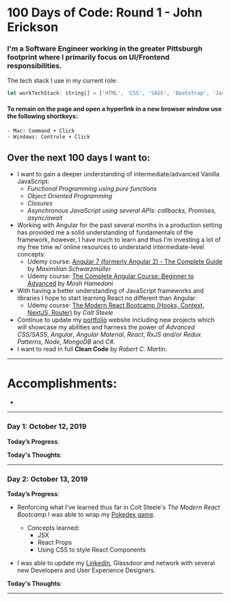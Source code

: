 # 100 Days of Code: Round 1 - John Erickson
### I'm a Software Engineer working in the greater Pittsburgh footprint where I primarily focus on UI/Frontend responsibilities.  

The tech stack I use in my current role:
```javascript
let workTechStack: string[] = ['HTML', 'CSS', 'SASS', 'Bootstrap', 'JavaScript', 'jQuery', 'TypeScript', 'Angular', 'C#'];
```
#### To remain on the page and open a hyperlink in a new browser window use the following shortkeys:
	- Mac: Command + Click 
	- Windows: Controle + Click 

## Over the next 100 days I want to:
- I want to gain a deeper understanding of intermediate/advanced Vanilla JavaScript: 
	- *Functional Programming using pure functions*
	- *Object Oriented Programming*
	- *Closures*
	- *Asynchronous JavaScript using several APIs: callbacks, Promises, async/await*
- Working with Angular for the past several months in a production setting has provided me a solid understanding of fundamentals of the framework, however, I have much to learn and thus I'm investing a lot of my free time w/ online resources to understand intermediate-level concepts: 
	- Udemy course: [Angular 7 (formerly Angular 2) - The Complete Guide](https://www.udemy.com/the-complete-guide-to-angular-2/) by *Maximilian Schwarzmüller*
	- Udemy course: [The Complete Angular Course: Beginner to Advanced](https://www.udemy.com/the-complete-angular-master-class/) by *Mosh Hamedani*
- With having a better understanding of JavaScript frameworks and libraries I hope to start learning React no different than Angular:
	- Udemy course: [The Modern React Bootcamp (Hooks, Context, NextJS, Router)](https://www.udemy.com/course/modern-react-bootcamp/) by *Colt Steele*
- Continue to update my [portfolio](https://johnerickson.netlify.com/) website including new projects which will showcase my abilities and harness the power of *Advanced CSS/SASS*, *Angular*, *Angular Material*, *React*, *RxJS and/or Redux Patterns*, *Node*, *MongoDB* and *C#*. 
- I want to read in full **Clean Code** by *Robert C. Martin*.

---

# Accomplishments:
- 

---

### Day 1: October 12, 2019
**Today’s Progress**:

**Today's Thoughts**:

---

### Day 2: October 13, 2019
**Today’s Progress**:
- Renforcing what I've learned thus far in Colt Steele's *The Modern React Bootcamp* I was able to wrap my [Pokedex game](https://github.com/HeresJohnny5/pokedex).
	- Concepts learned:
		- JSX
		- React Props
		- Using CSS to style React Components
	
- I was able to update my [LinkedIn](https://www.linkedin.com/in/johnerickson5/), Glassdoor and network with several new Developers and User Experience Designers.

**Today's Thoughts**:

---
